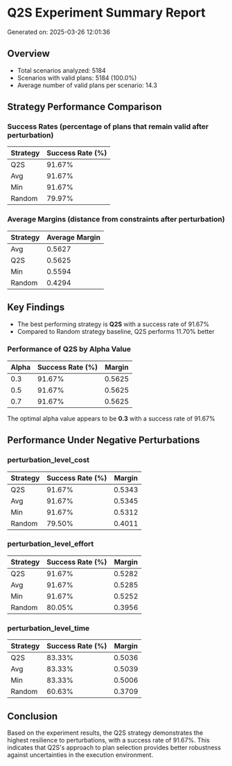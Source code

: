# Q2S Experiment Summary Report
Generated on: 2025-03-26 12:01:36

## Overview
- Total scenarios analyzed: 5184
- Scenarios with valid plans: 5184 (100.0%)
- Average number of valid plans per scenario: 14.3

## Strategy Performance Comparison

### Success Rates (percentage of plans that remain valid after perturbation)
| Strategy | Success Rate (%) |
|----------|-----------------|
| Q2S | 91.67% |
| Avg | 91.67% |
| Min | 91.67% |
| Random | 79.97% |

### Average Margins (distance from constraints after perturbation)
| Strategy | Average Margin |
|----------|---------------|
| Avg | 0.5627 |
| Q2S | 0.5625 |
| Min | 0.5594 |
| Random | 0.4294 |

## Key Findings
- The best performing strategy is **Q2S** with a success rate of 91.67%
- Compared to Random strategy baseline, Q2S performs 11.70% better

### Performance of Q2S by Alpha Value
| Alpha | Success Rate (%) | Margin |
|-------|-----------------|--------|
| 0.3 | 91.67% | 0.5625 |
| 0.5 | 91.67% | 0.5625 |
| 0.7 | 91.67% | 0.5625 |

The optimal alpha value appears to be **0.3** with a success rate of 91.67%

## Performance Under Negative Perturbations

### perturbation_level_cost
| Strategy | Success Rate (%) | Margin |
|----------|-----------------|--------|
| Q2S | 91.67% | 0.5343 |
| Avg | 91.67% | 0.5345 |
| Min | 91.67% | 0.5312 |
| Random | 79.50% | 0.4011 |

### perturbation_level_effort
| Strategy | Success Rate (%) | Margin |
|----------|-----------------|--------|
| Q2S | 91.67% | 0.5282 |
| Avg | 91.67% | 0.5285 |
| Min | 91.67% | 0.5252 |
| Random | 80.05% | 0.3956 |

### perturbation_level_time
| Strategy | Success Rate (%) | Margin |
|----------|-----------------|--------|
| Q2S | 83.33% | 0.5036 |
| Avg | 83.33% | 0.5039 |
| Min | 83.33% | 0.5006 |
| Random | 60.63% | 0.3709 |

## Conclusion
Based on the experiment results, the Q2S strategy demonstrates the highest resilience to perturbations,
with a success rate of 91.67%. This indicates that Q2S's approach to plan selection
provides better robustness against uncertainties in the execution environment.
